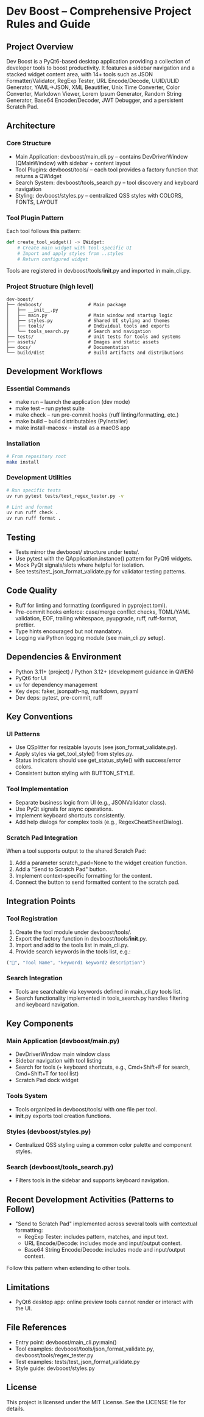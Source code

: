 # Dev Boost – Comprehensive Project Rules and Guide

## Project Overview

Dev Boost is a PyQt6-based desktop application providing a collection of developer tools to boost productivity. It features a sidebar navigation and a stacked widget content area, with 14+ tools such as JSON Formatter/Validator, RegExp Tester, URL Encode/Decode, UUID/ULID Generator, YAML→JSON, XML Beautifier, Unix Time Converter, Color Converter, Markdown Viewer, Lorem Ipsum Generator, Random String Generator, Base64 Encoder/Decoder, JWT Debugger, and a persistent Scratch Pad.

## Architecture

### Core Structure

- Main Application: devboost/main_cli.py – contains DevDriverWindow (QMainWindow) with sidebar + content layout
- Tool Plugins: devboost/tools/ – each tool provides a factory function that returns a QWidget
- Search System: devboost/tools_search.py – tool discovery and keyboard navigation
- Styling: devboost/styles.py – centralized QSS styles with COLORS, FONTS, LAYOUT

### Tool Plugin Pattern

Each tool follows this pattern:

```python
def create_tool_widget() -> QWidget:
    # Create main widget with tool-specific UI
    # Import and apply styles from ..styles
    # Return configured widget
```

Tools are registered in devboost/tools/**init**.py and imported in main_cli.py.

### Project Structure (high level)

```
dev-boost/
├── devboost/                 # Main package
│   ├── __init__.py
│   ├── main.py               # Main window and startup logic
│   ├── styles.py             # Shared UI styling and themes
│   ├── tools/                # Individual tools and exports
│   └── tools_search.py       # Search and navigation
├── tests/                    # Unit tests for tools and systems
├── assets/                   # Images and static assets
├── docs/                     # Documentation
└── build/dist                # Build artifacts and distributions
```

## Development Workflows

### Essential Commands

- make run – launch the application (dev mode)
- make test – run pytest suite
- make check – run pre-commit hooks (ruff linting/formatting, etc.)
- make build – build distributables (PyInstaller)
- make install-macosx – install as a macOS app

### Installation

```bash
# From repository root
make install
```

### Development Utilities

```bash
# Run specific tests
uv run pytest tests/test_regex_tester.py -v

# Lint and format
uv run ruff check .
uv run ruff format .
```

## Testing

- Tests mirror the devboost/ structure under tests/.
- Use pytest with the QApplication.instance() pattern for PyQt6 widgets.
- Mock PyQt signals/slots where helpful for isolation.
- See tests/test_json_format_validate.py for validator testing patterns.

## Code Quality

- Ruff for linting and formatting (configured in pyproject.toml).
- Pre-commit hooks enforce: case/merge conflict checks, TOML/YAML validation, EOF, trailing whitespace, pyupgrade, ruff, ruff-format, prettier.
- Type hints encouraged but not mandatory.
- Logging via Python logging module (see main_cli.py setup).

## Dependencies & Environment

- Python 3.11+ (project) / Python 3.12+ (development guidance in QWEN)
- PyQt6 for UI
- uv for dependency management
- Key deps: faker, jsonpath-ng, markdown, pyyaml
- Dev deps: pytest, pre-commit, ruff

## Key Conventions

### UI Patterns

- Use QSplitter for resizable layouts (see json_format_validate.py).
- Apply styles via get_tool_style() from styles.py.
- Status indicators should use get_status_style() with success/error colors.
- Consistent button styling with BUTTON_STYLE.

### Tool Implementation

- Separate business logic from UI (e.g., JSONValidator class).
- Use PyQt signals for async operations.
- Implement keyboard shortcuts consistently.
- Add help dialogs for complex tools (e.g., RegexCheatSheetDialog).

### Scratch Pad Integration

When a tool supports output to the shared Scratch Pad:

1. Add a parameter scratch_pad=None to the widget creation function.
2. Add a "Send to Scratch Pad" button.
3. Implement context-specific formatting for the content.
4. Connect the button to send formatted content to the scratch pad.

## Integration Points

### Tool Registration

1. Create the tool module under devboost/tools/.
2. Export the factory function in devboost/tools/**init**.py.
3. Import and add to the tools list in main_cli.py.
4. Provide search keywords in the tools list, e.g.:

```python
("🔧", "Tool Name", "keyword1 keyword2 description")
```

### Search Integration

- Tools are searchable via keywords defined in main_cli.py tools list.
- Search functionality implemented in tools_search.py handles filtering and keyboard navigation.

## Key Components

### Main Application (devboost/main.py)

- DevDriverWindow main window class
- Sidebar navigation with tool listing
- Search for tools (+ keyboard shortcuts, e.g., Cmd+Shift+F for search, Cmd+Shift+T for tool list)
- Scratch Pad dock widget

### Tools System

- Tools organized in devboost/tools/ with one file per tool.
- **init**.py exports tool creation functions.

### Styles (devboost/styles.py)

- Centralized QSS styling using a common color palette and component styles.

### Search (devboost/tools_search.py)

- Filters tools in the sidebar and supports keyboard navigation.

## Recent Development Activities (Patterns to Follow)

- "Send to Scratch Pad" implemented across several tools with contextual formatting:
  - RegExp Tester: includes pattern, matches, and input text.
  - URL Encode/Decode: includes mode and input/output context.
  - Base64 String Encode/Decode: includes mode and input/output context.

Follow this pattern when extending to other tools.

## Limitations

- PyQt6 desktop app: online preview tools cannot render or interact with the UI.

## File References

- Entry point: devboost/main_cli.py:main()
- Tool examples: devboost/tools/json_format_validate.py, devboost/tools/regex_tester.py
- Test examples: tests/test_json_format_validate.py
- Style guide: devboost/styles.py

## License

This project is licensed under the MIT License. See the LICENSE file for details.
